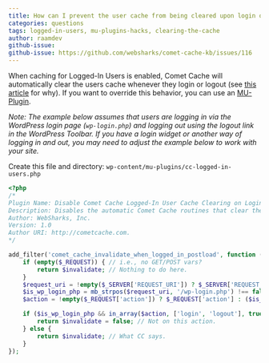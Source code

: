 ```yaml
---
title: How can I prevent the user cache from being cleared upon login or logout?
categories: questions
tags: logged-in-users, mu-plugins-hacks, clearing-the-cache
author: raamdev
github-issue:
github-issue: https://github.com/websharks/comet-cache-kb/issues/116
---
```


When caching for Logged-In Users is enabled, Comet Cache will automatically clear the users cache whenever they login or logout (see [this article](https://cometcache.com/r/kb-article-why-is-the-user-cache-cleared-when-a-post-occurs/) for why). If you want to override this behavior, you can use an [MU-Plugin](http://codex.wordpress.org/Must_Use_Plugins).

_Note: The example below assumes that users are logging in via the WordPress login page (`wp-login.php`) and logging out using the logout link in the WordPress Toolbar. If you have a login widget or another way of logging in and out, you may need to adjust the example below to work with your site._

Create this file and directory:
`wp-content/mu-plugins/cc-logged-in-users.php`

```php
<?php
/*
Plugin Name: Disable Comet Cache Logged-In User Cache Clearing on Login/Logout
Description: Disables the automatic Comet Cache routines that clear the user cache upon login/logout when caching for Logged-In Users is enabled
Author: WebSharks, Inc.
Version: 1.0
Author URI: http://cometcache.com.
*/

add_filter('comet_cache_invalidate_when_logged_in_postload', function ($invalidate) {
    if (empty($_REQUEST)) { // i.e., no GET/POST vars?
        return $invalidate; // Nothing to do here.
    }
    $request_uri = !empty($_SERVER['REQUEST_URI']) ? $_SERVER['REQUEST_URI'] : '';
    $is_wp_login_php = mb_strpos($request_uri, '/wp-login.php') !== false;
    $action = !empty($_REQUEST['action']) ? $_REQUEST['action'] : ($is_wp_login_php ? 'login' : '');

    if ($is_wp_login_php && in_array($action, ['login', 'logout'], true)) {
        return $invalidate = false; // Not on this action.
    } else {
        return $invalidate; // What CC says.
    }
});
```
